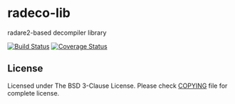 # radeco-lib
radare2-based decompiler library

[![Build Status](https://travis-ci.org/radare/radeco-lib.svg)](https://travis-ci.org/radare/radeco-lib)
[![Coverage Status](https://coveralls.io/repos/github/radare/radeco-lib/badge.svg?branch=master)](https://coveralls.io/github/radare/radeco-lib?branch=master)

## License
Licensed under The BSD 3-Clause License. Please check [COPYING](https://github.com/radare/radeco-lib/blob/master/COPYING) file for
complete license.
